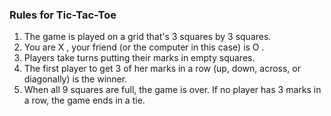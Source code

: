 ### Rules for Tic-Tac-Toe

1. The game is played on a grid that's 3 squares by 3 squares.
2. You are X , your friend (or the computer in this case) is O . 
3. Players take turns putting their marks in empty squares.
4. The first player to get 3 of her marks in a row (up, down, across, or diagonally) is the winner.
5. When all 9 squares are full, the game is over. If no player has 3 marks in a row, the game ends in a tie.
